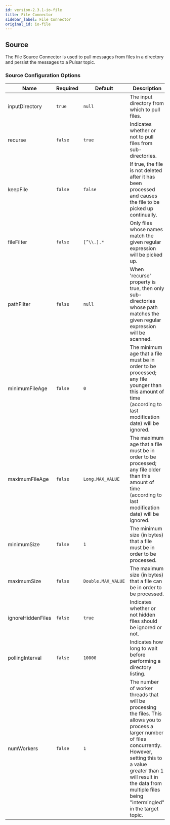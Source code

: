 ```yaml
---
id: version-2.3.1-io-file
title: File Connector
sidebar_label: File Connector
original_id: io-file
---
```


## Source

The File Source Connector is used to pull messages from files in a directory and persist the messages
to a Pulsar topic.

### Source Configuration Options

| Name | Required | Default | Description |
|------|----------|---------|-------------|
| inputDirectory | `true` | `null` | The input directory from which to pull files. |
| recurse | `false` | `true` | Indicates whether or not to pull files from sub-directories. |
| keepFile | `false` | `false` | If true, the file is not deleted after it has been processed and causes the file to be picked up continually. |
| fileFilter | `false` | `[^\\.].*` | Only files whose names match the given regular expression will be picked up. |
| pathFilter | `false` | `null` | When 'recurse' property is true, then only sub-directories whose path matches the given regular expression will be scanned. |
| minimumFileAge | `false` | `0` | The minimum age that a file must be in order to be processed; any file younger than this amount of time (according to last modification date) will be ignored. |
| maximumFileAge | `false` | `Long.MAX_VALUE` | The maximum age that a file must be in order to be processed; any file older than this amount of time (according to last modification date) will be ignored. |
| minimumSize | `false` | `1` | The minimum size (in bytes) that a file must be in order to be processed. |
| maximumSize | `false` | `Double.MAX_VALUE` | The maximum size (in bytes) that a file can be in order to be processed. |
| ignoreHiddenFiles | `false` | `true` | Indicates whether or not hidden files should be ignored or not. |
| pollingInterval | `false` | `10000` | Indicates how long to wait before performing a directory listing. |
| numWorkers | `false` | `1` | The number of worker threads that will be processing the files. This allows you to process a larger number of files concurrently. However, setting this to a value greater than 1 will result in the data from multiple files being "intermingled" in the target topic. |